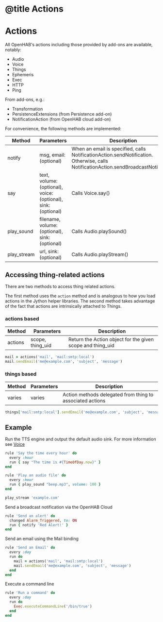 # @title Actions

# Actions

All OpenHAB's actions including those provided by add-ons are available, notably:
* Audio
* Voice
* Things
* Ephemeris
* Exec
* HTTP
* Ping

From add-ons, e.g.:
* Transformation
* PersistenceExtensions (from Persistence add-on)
* NotificationAction (from OpenHAB cloud add-on)

For convenience, the following methods are implemented:

| Method      | Parameters                                                    | Description                                                                                                                          |
| ----------- | ------------------------------------------------------------- | ------------------------------------------------------------------------------------------------------------------------------------ |
| notify      | msg, email: (optional)                                        | When an email is specified, calls NotificationAction.sendNotification. Otherwise, calls NotificationAction.sendBroadcastNotification |
| say         | text, volume: (optional), voice: (optional), sink: (optional) | Calls Voice.say()                                                                                                                    |
| play_sound  | filename, volume: (optional), sink: (optional)                | Calls Audio.playSound()                                                                                                              |
| play_stream | url, sink: (optional)                                         | Calls Audio.playStream()                                                                                                             |

## Accessing thing-related actions
There are two methods to access thing related actions. 

The first method uses the `action` method and is analogous to how you load actions in the Jython helper libraries.  The second method takes advantage of the fact that actions are intrinsically attached to Things. 

### actions based

| Method  | Parameters       | Description                                                |
| ------- | ---------------- | ---------------------------------------------------------- |
| actions | scope, thing_uid | Return the Action object for the given scope and thing_uid |


```ruby
mail = actions('mail', 'mail:smtp:local')
mail.sendEmail('me@example.com', 'subject', 'message')
```


### things based

| Method | Parameters | Description                                               |
| ------ | ---------- | --------------------------------------------------------- |
| varies | varies     | Action methods delegated from thing to associated actions |


```ruby
things['mail:smtp:local'].sendEmail('me@example.com', 'subject', 'message')
```


## Example

Run the TTS engine and output the default audio sink. For more information see [Voice](https://www.openhab.org/docs/configuration/multimedia.html#voice)
```ruby
rule 'Say the time every hour' do
  every :hour
  run { say "The time is #{TimeOfDay.now}" }
end
```

```ruby
rule 'Play an audio file' do
  every :hour
  run { play_sound "beep.mp3", volume: 100 }
end
```

```ruby
play_stream 'example.com'
```

Send a broadcast notification via the OpenHAB Cloud
```ruby
rule 'Send an alert' do
  changed Alarm_Triggered, to: ON
  run { notify 'Red Alert!' }
end
```

Send an email using the Mail binding
```ruby
rule 'Send an Email' do
  every :day
  run do
    mail = actions('mail', 'mail:smtp:local')
    mail.sendEmail('me@example.com', 'subject', 'message')
  end
end
```

Execute a command line
```ruby
rule 'Run a command' do
  every :day
  run do
    Exec.executeCommandLine('/bin/true')
  end
end
```

